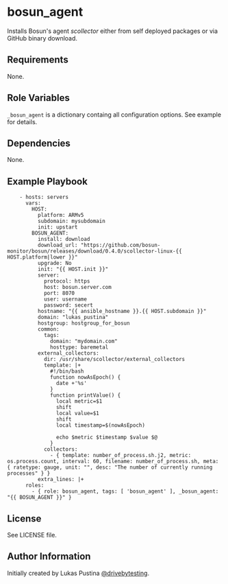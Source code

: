 bosun_agent
=========

Installs Bosun's agent _scollector_ either from self deployed packages
or via GitHub binary download.

Requirements
------------

None.

Role Variables
--------------

`_bosun_agent` is a dictionary containg all configuration options. See example for details.

Dependencies
------------

None.

Example Playbook
----------------

```
    - hosts: servers
      vars:
        HOST:
          platform: ARMv5
          subdomain: mysubdomain
          init: upstart
        BOSUN_AGENT:
          install: download
          download_url: "https://github.com/bosun-monitor/bosun/releases/download/0.4.0/scollector-linux-{{ HOST.platform|lower }}"
          upgrade: No
          init: "{{ HOST.init }}"
          server:
            protocol: https
            host: bosun.server.com
            port: 8070
            user: username
            password: secert
          hostname: "{{ ansible_hostname }}.{{ HOST.subdomain }}"
          domain: "lukas_pustina"
          hostgroup: hostgroup_for_bosun
          common:
            tags:
              domain: "mydomain.com"
              hosttype: baremetal
          external_collectors:
            dir: /usr/share/scollector/external_collectors
            template: |+
              #!/bin/bash
              function nowAsEpoch() {
                date +'%s'
              }
              function printValue() {
                local metric=$1
                shift
                local value=$1
                shift
                local timestamp=$(nowAsEpoch)

                echo $metric $timestamp $value $@
              }
            collectors:
              - { template: number_of_process.sh.j2, metric: os.process.count, interval: 60, filename: number_of_process.sh, meta: { ratetype: gauge, unit: "", desc: "The number of currently running processes" } }
          extra_lines: |+
      roles:
        - { role: bosun_agent, tags: [ 'bosun_agent' ], _bosun_agent: "{{ BOSUN_AGENT }}" }
```

License
-------

See LICENSE file.

Author Information
------------------

Initially created by Lukas Pustina [@drivebytesting](https://twitter.com/drivebytesting).

